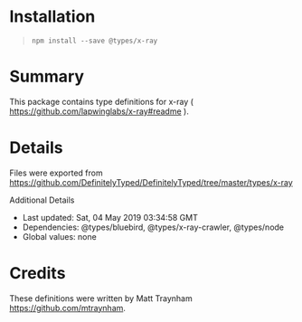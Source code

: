 # Installation
> `npm install --save @types/x-ray`

# Summary
This package contains type definitions for x-ray ( https://github.com/lapwinglabs/x-ray#readme ).

# Details
Files were exported from https://github.com/DefinitelyTyped/DefinitelyTyped/tree/master/types/x-ray

Additional Details
 * Last updated: Sat, 04 May 2019 03:34:58 GMT
 * Dependencies: @types/bluebird, @types/x-ray-crawler, @types/node
 * Global values: none

# Credits
These definitions were written by Matt Traynham <https://github.com/mtraynham>.
